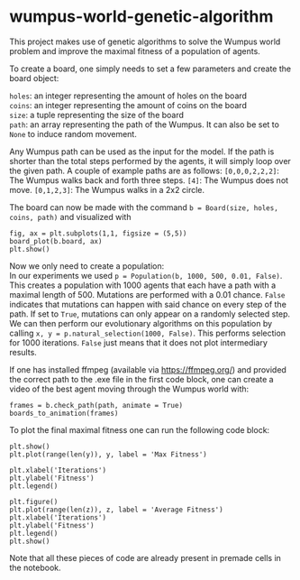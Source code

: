 # wumpus-world-genetic-algorithm
This project makes use of genetic algorithms to solve the Wumpus world problem and improve the maximal fitness of a population of agents.

To create a board, one simply needs to set a few parameters and create the board object:

```holes```: an integer representing the amount of holes on the board\
```coins```: an integer representing the amount of coins on the board\
```size```: a tuple representing the size of the board\
```path```: an array representing the path of the Wumpus. It can also be set to ```None``` to induce random movement.

Any Wumpus path can be used as the input for the model. If the path is shorter than the total steps performed by the agents, it will simply loop over the given path. 
A couple of example paths are as follows:
```[0,0,0,2,2,2]```: The Wumpus walks back and forth three steps. 
```[4]```: The Wumpus does not move. 
```[0,1,2,3]```: The Wumpus walks in a 2x2 circle. 

The board can now be made with the command ```b = Board(size, holes, coins, path)``` and visualized with
```
fig, ax = plt.subplots(1,1, figsize = (5,5))
board_plot(b.board, ax)
plt.show()
```

Now we only need to create a population:\
In our experiments we used ```p = Population(b, 1000, 500, 0.01, False)```. This creates a population with 1000 agents that each have a path with a maximal length of 500. Mutations are performed with a 0.01 chance. ```False``` indicates that mutations can happen with said chance on every step of the path. If set to ```True```, mutations can only appear on a randomly selected step. We can then perform our evolutionary algorithms on this population by calling ```x, y = p.natural_selection(1000, False)```. This performs selection for 1000 iterations. ```False``` just means that it does not plot intermediary results.

If one has installed ffmpeg (available via https://ffmpeg.org/) and provided the correct path to the .exe file in the first code block, one can create a video of the best agent moving through the Wumpus world with:
```
frames = b.check_path(path, animate = True)
boards_to_animation(frames)
```

To plot the final maximal fitness one can run the following code block:
```
plt.show()
plt.plot(range(len(y)), y, label = 'Max Fitness')

plt.xlabel('Iterations')
plt.ylabel('Fitness')
plt.legend()

plt.figure()
plt.plot(range(len(z)), z, label = 'Average Fitness')
plt.xlabel('Iterations')
plt.ylabel('Fitness')
plt.legend()
plt.show()
```

Note that all these pieces of code are already present in premade cells in the notebook.



